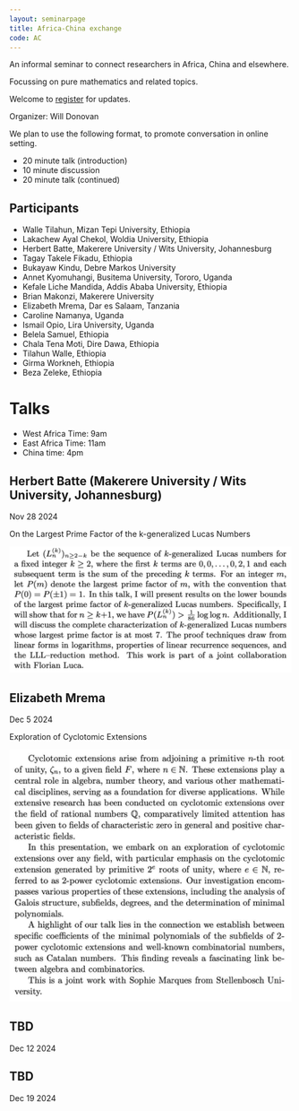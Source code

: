 ```yaml
---
layout: seminarpage
title: Africa-China exchange
code: AC
---
```


An informal seminar to connect researchers in Africa, China and elsewhere.

Focussing on pure mathematics and related topics.

Welcome to [register](https://forms.gle/FZ2CMXZU3Avm2PsK7) for updates.

Organizer: Will Donovan

We plan to use the following format, to promote conversation in online setting.

* 20 minute talk (introduction)
* 10 minute discussion
* 20 minute talk (continued)

## Participants

* Walle Tilahun, Mizan Tepi University, Ethiopia
* Lakachew Ayal Chekol, Woldia University, Ethiopia
* Herbert	Batte,	Makerere University / Wits University, Johannesburg
* Tagay Takele Fikadu, Ethiopia 
* Bukayaw	Kindu, Debre Markos University
* Annet	Kyomuhangi, Busitema University, Tororo, Uganda
* Kefale Liche Mandida, Addis Ababa University, Ethiopia 
* Brian Makonzi, Makerere University
* Elizabeth Mrema, Dar es Salaam, Tanzania
* Caroline Namanya, Uganda	
* Ismail Opio, Lira University, Uganda
* Belela Samuel, Ethiopia
* Chala	Tena Moti, Dire Dawa, Ethiopia
* Tilahun Walle, Ethiopia
* Girma	Workneh, Ethiopia
* Beza Zeleke, Ethiopia

# Talks

* West Africa Time: 9am
* East Africa Time: 11am
* China time: 4pm	

## Herbert Batte (Makerere University / Wits University, Johannesburg)

Nov 28 2024

On the Largest Prime Factor of the k-generalized Lucas Numbers

![This work is part of a joint collaboration with Florian Luca.](./files/talk_HerbertBatte.jpg "Abstract")

## Elizabeth Mrema

Dec 5 2024

Exploration of Cyclotomic Extensions

![This is a joint work with Sophie Marques from Stellenbosch University.](./files/241205-Elizabeth-Mrema.jpg "Abstract")

## TBD

Dec 12 2024

## TBD

Dec 19 2024
